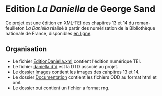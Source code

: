 #  Edition *La Daniella* de George Sand

Ce projet est une édition en XML-TEI des chapitres 13 et 14 du roman-feuilleton *La Daniella* réalisé à partir des numérisation de la Bibliothèque nationale de France, disponibles [en ligne](https://gallica.bnf.fr/ark:/12148/bpt6k477546m.item). 

## Organisation 
- Le fichier [EditionDaniella.xml](https://github.com/dtsoline/XML-TEI_DevoirLaDaniella/blob/main/EditionDaniella.xml) contient l'édition numérique TEI.
- Le fichier [daniella.dtd](https://github.com/dtsoline/XML-TEI_DevoirLaDaniella/blob/main/daniella.dtd) est la DTD associé au projet. 
- Le [dossier Images](https://github.com/dtsoline/XML-TEI_DevoirLaDaniella/tree/main/Images) contient les images des cahpitres 13 et 14.
- Le dossier [Documentation](https://github.com/dtsoline/XML-TEI_DevoirLaDaniella/tree/main/Documentation) contient les fichiers ODD au format html et xml.
- Le dossier [out](https://github.com/dtsoline/XML-TEI_DevoirLaDaniella/tree/main/out) contient un fichier a format rng. 
